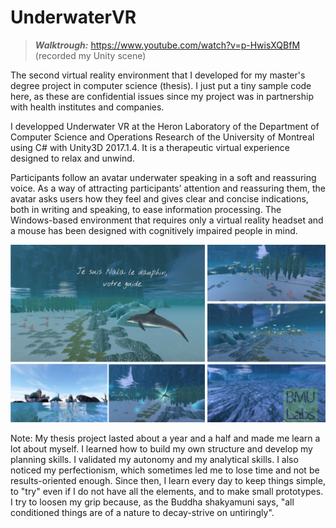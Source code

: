 # UnderwaterVR

> **_Walktrough:_** https://www.youtube.com/watch?v=p-HwisXQBfM (recorded my Unity scene)

The second virtual reality environment that I developed for my master's degree project in computer science (thesis). I just put a tiny sample code here, as these are confidential issues since my project was in partnership with health institutes and companies.

I developped Underwater VR at the Heron Laboratory of the Department of Computer Science and Operations Research of the University of Montreal using C# with Unity3D 2017.1.4. It is a therapeutic virtual experience designed to relax and unwind.

Participants follow an avatar underwater speaking in a soft and reassuring voice. As a way of attracting participants’ attention and reassuring them, the avatar asks users how they feel and gives clear and concise indications, both in writing and speaking, to ease information processing. The Windows-based environment that requires only a virtual reality headset and a mouse has been designed with cognitively impaired people in mind. 

![alt text](https://github.com/carodak/UnderwaterVR/blob/main/underwater2.png)

Note: My thesis project lasted about a year and a half and made me learn a lot about myself. I learned how to build my own structure and develop my planning skills. I validated my autonomy and my analytical skills. I also noticed my perfectionism, which sometimes led me to lose time and not be results-oriented enough. Since then, I learn every day to keep things simple, to "try" even if I do not have all the elements, and to make small prototypes. 
I try to loosen my grip because, as the Buddha shakyamuni says, "all conditioned things are of a nature to decay-strive on untiringly".
